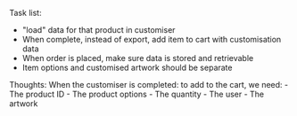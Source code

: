 Task list:

-   "load" data for that product in customiser
-   When complete, instead of export, add item to cart with customisation data
-   When order is placed, make sure data is stored and retrievable
-   Item options and customised artwork should be separate

Thoughts:
When the customiser is completed:
to add to the cart, we need: - The product ID - The product options - The quantity - The user - The artwork
